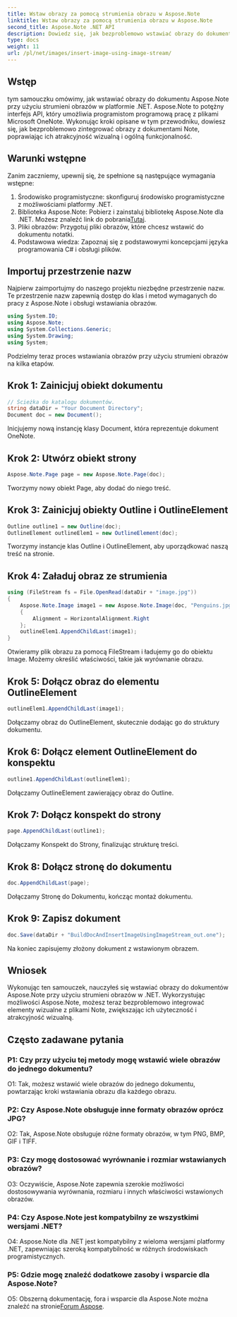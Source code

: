 ```yaml
---
title: Wstaw obrazy za pomocą strumienia obrazu w Aspose.Note
linktitle: Wstaw obrazy za pomocą strumienia obrazu w Aspose.Note
second_title: Aspose.Note .NET API
description: Dowiedz się, jak bezproblemowo wstawiać obrazy do dokumentów Aspose.Note przy użyciu strumieni obrazów w .NET. Bez wysiłku ulepszaj swoje pliki Note za pomocą efektów wizualnych.
type: docs
weight: 11
url: /pl/net/images/insert-image-using-image-stream/
---
```

## Wstęp

tym samouczku omówimy, jak wstawiać obrazy do dokumentu Aspose.Note przy użyciu strumieni obrazów w platformie .NET. Aspose.Note to potężny interfejs API, który umożliwia programistom programową pracę z plikami Microsoft OneNote. Wykonując kroki opisane w tym przewodniku, dowiesz się, jak bezproblemowo zintegrować obrazy z dokumentami Note, poprawiając ich atrakcyjność wizualną i ogólną funkcjonalność.

## Warunki wstępne

Zanim zaczniemy, upewnij się, że spełnione są następujące wymagania wstępne:
1. Środowisko programistyczne: skonfiguruj środowisko programistyczne z możliwościami platformy .NET.
2.  Biblioteka Aspose.Note: Pobierz i zainstaluj bibliotekę Aspose.Note dla .NET. Możesz znaleźć link do pobrania[Tutaj](https://releases.aspose.com/note/net/).
3. Pliki obrazów: Przygotuj pliki obrazów, które chcesz wstawić do dokumentu notatki.
4. Podstawowa wiedza: Zapoznaj się z podstawowymi koncepcjami języka programowania C# i obsługi plików.

## Importuj przestrzenie nazw
Najpierw zaimportujmy do naszego projektu niezbędne przestrzenie nazw. Te przestrzenie nazw zapewnią dostęp do klas i metod wymaganych do pracy z Aspose.Note i obsługi wstawiania obrazów.

```csharp
using System.IO;
using Aspose.Note;
using System.Collections.Generic;
using System.Drawing;
using System;
```

Podzielmy teraz proces wstawiania obrazów przy użyciu strumieni obrazów na kilka etapów.

## Krok 1: Zainicjuj obiekt dokumentu
```csharp
// Ścieżka do katalogu dokumentów.
string dataDir = "Your Document Directory";
Document doc = new Document();
```
Inicjujemy nową instancję klasy Document, która reprezentuje dokument OneNote.

## Krok 2: Utwórz obiekt strony
```csharp
Aspose.Note.Page page = new Aspose.Note.Page(doc);
```
Tworzymy nowy obiekt Page, aby dodać do niego treść.

## Krok 3: Zainicjuj obiekty Outline i OutlineElement
```csharp
Outline outline1 = new Outline(doc);
OutlineElement outlineElem1 = new OutlineElement(doc);
```
Tworzymy instancje klas Outline i OutlineElement, aby uporządkować naszą treść na stronie.

## Krok 4: Załaduj obraz ze strumienia
```csharp
using (FileStream fs = File.OpenRead(dataDir + "image.jpg"))
{
    Aspose.Note.Image image1 = new Aspose.Note.Image(doc, "Penguins.jpg", fs)
    {
        Alignment = HorizontalAlignment.Right
    };
    outlineElem1.AppendChildLast(image1);
}
```
Otwieramy plik obrazu za pomocą FileStream i ładujemy go do obiektu Image. Możemy określić właściwości, takie jak wyrównanie obrazu.

## Krok 5: Dołącz obraz do elementu OutlineElement
```csharp
outlineElem1.AppendChildLast(image1);
```
Dołączamy obraz do OutlineElement, skutecznie dodając go do struktury dokumentu.

## Krok 6: Dołącz element OutlineElement do konspektu
```csharp
outline1.AppendChildLast(outlineElem1);
```
Dołączamy OutlineElement zawierający obraz do Outline.

## Krok 7: Dołącz konspekt do strony
```csharp
page.AppendChildLast(outline1);
```
Dołączamy Konspekt do Strony, finalizując strukturę treści.

## Krok 8: Dołącz stronę do dokumentu
```csharp
doc.AppendChildLast(page);
```
Dołączamy Stronę do Dokumentu, kończąc montaż dokumentu.

## Krok 9: Zapisz dokument
```csharp
doc.Save(dataDir + "BuildDocAndInsertImageUsingImageStream_out.one");
```
Na koniec zapisujemy złożony dokument z wstawionym obrazem.

## Wniosek
Wykonując ten samouczek, nauczyłeś się wstawiać obrazy do dokumentów Aspose.Note przy użyciu strumieni obrazów w .NET. Wykorzystując możliwości Aspose.Note, możesz teraz bezproblemowo integrować elementy wizualne z plikami Note, zwiększając ich użyteczność i atrakcyjność wizualną.

## Często zadawane pytania

### P1: Czy przy użyciu tej metody mogę wstawić wiele obrazów do jednego dokumentu?

O1: Tak, możesz wstawić wiele obrazów do jednego dokumentu, powtarzając kroki wstawiania obrazu dla każdego obrazu.

### P2: Czy Aspose.Note obsługuje inne formaty obrazów oprócz JPG?

O2: Tak, Aspose.Note obsługuje różne formaty obrazów, w tym PNG, BMP, GIF i TIFF.

### P3: Czy mogę dostosować wyrównanie i rozmiar wstawianych obrazów?

O3: Oczywiście, Aspose.Note zapewnia szerokie możliwości dostosowywania wyrównania, rozmiaru i innych właściwości wstawionych obrazów.

### P4: Czy Aspose.Note jest kompatybilny ze wszystkimi wersjami .NET?

O4: Aspose.Note dla .NET jest kompatybilny z wieloma wersjami platformy .NET, zapewniając szeroką kompatybilność w różnych środowiskach programistycznych.

### P5: Gdzie mogę znaleźć dodatkowe zasoby i wsparcie dla Aspose.Note?

 O5: Obszerną dokumentację, fora i wsparcie dla Aspose.Note można znaleźć na stronie[Forum Aspose](https://forum.aspose.com/c/note/28).